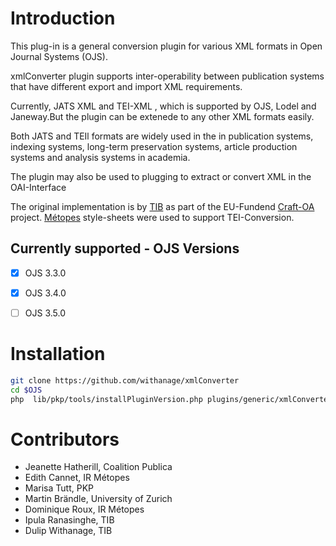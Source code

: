 # Introduction

This plug-in is a general conversion plugin for various XML formats in Open Journal Systems (OJS).

xmlConverter plugin supports inter-operability between publication systems that have different export and import XML requirements.

Currently,  JATS XML and TEI-XML , which is supported by OJS, Lodel and Janeway.But the plugin can be extenede to any other XML formats easily.

Both JATS and TEIl formats are widely used in the in publication systems, indexing systems, long-term preservation systems, article production systems and analysis systems in academia.

The plugin may also be used to  plugging to extract or convert XML in the OAI-Interface

The original implementation is by [TIB](https://www.tib.eu) as part of the EU-Fundend [Craft-OA](https://www.craft-oa.eu/) project. [Métopes](https://www.metopes.fr/metopes.html) style-sheets were used to support TEI-Conversion.

Currently supported - OJS Versions
-
- [X] OJS 3.3.0
- [X]  OJS 3.4.0
- [ ]  OJS 3.5.0



# Installation
```bash
git clone https://github.com/withanage/xmlConverter
cd $OJS
php  lib/pkp/tools/installPluginVersion.php plugins/generic/xmlConverter/version.xml
```

# Contributors
- Jeanette Hatherill, Coalition Publica
- Edith Cannet, IR Métopes
- Marisa Tutt, PKP
- Martin Brändle, University of Zurich
- Dominique Roux, IR Métopes
- Ipula Ranasinghe, TIB
- Dulip Withanage, TIB

